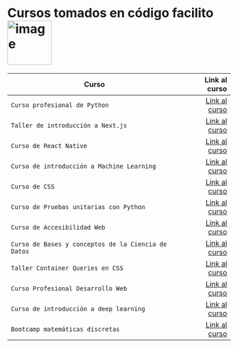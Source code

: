 # Cursos tomados en código facilito <img width="100" alt="image" src="https://media1.giphy.com/media/hiJ9ypGI5tIKdwKoK2/giphy.gif?cid=ecf05e47wy1cdaq4mev34rdgcbcwh9u4jribhlilwhmxfly6&rid=giphy.gif&ct=s"> 

| Curso | Link al curso |
| ------------- | -----:|
|`Curso profesional de Python`|[Link al curso](https://github.com/HannyCarballo/Cursos_tomados_en_codigo_facilito/tree/master/Cursos/Curso%20profesional%20de%20Python)|
|`Taller de introducción a Next.js`|[Link al curso](https://github.com/HannyCarballo/Cursos_tomados_en_codigo_facilito/tree/master/Cursos/nextjs%20initial%20workshop)|
|`Curso de React Native`|[Link al curso](https://github.com/HannyCarballo/Cursos_tomados_en_codigo_facilito/tree/master/Cursos/Curso%20de%20React%20Native)|
|`Curso de introducción a Machine Learning`|[Link al curso]()|
|`Curso de CSS`|[Link al curso]()|
|`Curso de Pruebas unitarias con Python`|[Link al curso]()|
|`Curso de Accesibilidad Web`|[Link al curso]()|
|`Curso de Bases y conceptos de la Ciencia de Datos`|[Link al curso](https://github.com/HannyCarballo/Cursos_tomados_en_codigo_facilito/tree/master/Cursos/Curso%20de%20bases%20y%20conceptos%20de%20la%20Ciencia%20de%20Datos)|
|`Taller Container Queries en CSS`|[Link al curso](https://github.com/HannyCarballo/Cursos_tomados_en_codigo_facilito/tree/master/Cursos/Taller%20Container%20Queries%20en%20CSS)|
|`Curso Profesional Desarrollo Web`|[Link al curso]()|
|`Curso de introducción a deep learning`|[Link al curso]()|
|`Bootcamp matemáticas discretas` |[Link al curso](https://github.com/HannyCarballo/Cursos_tomados_en_codigo_facilito/tree/master/Cursos/Curso%20de%20matematicas%20discretas%20(Bootcamp))|
